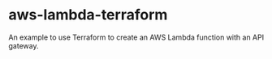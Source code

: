 # aws-lambda-terraform
An example to use Terraform to create an AWS Lambda function with an API gateway.
